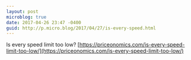 ```yaml
---
layout: post
microblog: true
date: 2017-04-26 23:47 -0400
guid: http://p.micro.blog/2017/04/27/is-every-speed.html
---
```

Is every speed limit too low? [https://priceonomics.com/is-every-speed-limit-too-low/](https://priceonomics.com/is-every-speed-limit-too-low/)
